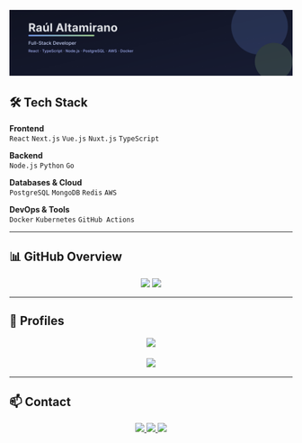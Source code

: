 <p align="center">
  <img src="./banner.svg" alt="Raúl Altamirano — Full-Stack Developer" />
</p>

## 🛠 Tech Stack  

**Frontend**  
`React` `Next.js` `Vue.js` `Nuxt.js` `TypeScript`  

**Backend**  
`Node.js` `Python` `Go`  

**Databases & Cloud**  
`PostgreSQL` `MongoDB` `Redis` `AWS`  

**DevOps & Tools**  
`Docker` `Kubernetes` `GitHub Actions`  

---

## 📊 GitHub Overview  

<div align="center">

<img height="150em" src="https://github-readme-stats.vercel.app/api?username=RaulAltamirano&show_icons=true&theme=tokyonight&hide_border=true"/>  
<img height="150em" src="https://github-readme-stats.vercel.app/api/top-langs/?username=RaulAltamirano&layout=compact&theme=tokyonight&hide_border=true"/>  

</div>

---

## 🔗 Profiles  

<div align="center">

<a href="https://www.codewars.com/users/lPacman">
  <img src="https://www.codewars.com/users/lPacman/badges/large" />
</a>
<br/><br/>
<a href="https://leetcode.com/RaulAltamirano">
  <img src="https://img.shields.io/badge/LeetCode-FFA116?style=for-the-badge&logo=leetcode&logoColor=white" />
</a>

</div>

---

## 📫 Contact  

<div align="center">

<a href="https://www.linkedin.com/in/raúl-altamirano-lozano-954281247/">
  <img src="https://img.shields.io/badge/LinkedIn-0077B5?style=for-the-badge&logo=linkedin&logoColor=white" />
</a>
<a href="mailto:altamirano.developer@gmail.com">
  <img src="https://img.shields.io/badge/Email-D14836?style=for-the-badge&logo=gmail&logoColor=white" />
</a>
<a href="https://github.com/RaulAltamirano/my-portfolio">
  <img src="https://img.shields.io/badge/Portfolio-4285F4?style=for-the-badge&logo=google-chrome&logoColor=white" />
</a>

</div>
